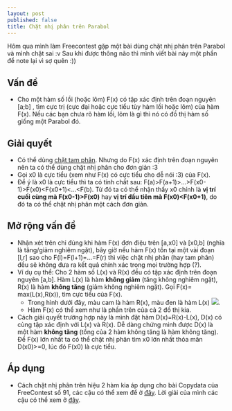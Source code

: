 ```yaml
---
layout: post
published: false
title: Chặt nhị phân trên Parabol
---
```

Hôm qua mình làm Freecontest gặp một bài dùng chặt nhị phân trên Parabol và mình chặt sai :v Sau khi được thông não thì mình viết bài này một phần để note lại vì sợ quên :))
## Vấn đề
- Cho một hàm số lồi (hoặc lõm) F(x) có tập xác định trên đoạn nguyên [a;b] , tìm cực trị (cực đại hoặc cực tiểu tùy hàm lồi hoặc lõm) của hàm F(x). Nếu các bạn chưa rõ hàm lồi, lõm là gì thì nó có đồ thị hàm số giống một Parabol đó.


## Giải quyết
- Có thể dùng [chặt tam phân](http://vnoi.info/wiki/translate/emaxx/Tim-kiem-tam-phan-Ternary-Search). Nhưng do F(x) xác định trên đoạn nguyên nên ta có thể dùng chặt nhị phân cho đơn giản :3 
- Gọi x0 là cực tiểu (xem như F(x) có cực tiểu cho dễ nói :3) của F(x).
- Để ý là x0 là cực tiểu thì ta có tính chất sau: F(a)>F(a+1)>...>F(x0-1)>F(x0)<F(x0+1)<...<F(b). Từ đó ta có thể nhận thấy x0 chính là **vị trí cuối cùng mà F(x0-1)>F(x0)** hay **vị trí đầu tiên mà F(x0)<F(x0+1)**, do đó ta có thể chặt nhị phân một cách đơn giản. 


## Mở rộng vấn đề
- Nhận xét trên chỉ đúng khi hàm F(x) đơn điệu trên [a,x0] và [x0,b] (nghĩa là tăng/giảm nghiêm ngặt), bây giờ nếu hàm F(x) tồn tại một vài đoạn [l,r] sao cho F(l)=F(l+1)=...=F(r) thì việc chặt nhị phân (hay tam phân) đều sẽ không đưa ra kết quả chính xác trong mọi trường hợp (?).
- Ví dụ cụ thể: Cho 2 hàm số L(x) và R(x) đều có tập xác định trên đoạn nguyên [a,b]. Hàm L(x) là hàm **không giảm** (tăng không nghiêm ngặt), R(x) là hàm **không tăng** (giảm không nghiêm ngặt). Gọi F(x)= max(L(x),R(x)), tìm cực tiểu của F(x). 
	- Trong hình dưới đây, màu cam là hàm R(x), màu đen là hàm L(x)	![]({{site.baseurl}}/img/parabol.jpg).
    - Hàm F(x) có thể xem như là phần trên của cả 2 đồ thị kia. 
- Cách giải quyết trường hợp này là mình đặt hàm D(x)=R(x)-L(x), D(x) có cùng tập xác định với L(x) và R(x). Dễ dàng chứng minh được D(x) là một hàm **không tăng** (tổng của 2 hàm không tăng là hàm không tăng). Để F(x) lớn nhất ta có thể chặt nhị phân tìm x0 lớn nhất thỏa mãn D(x0)>=0, lúc đó F(x0) là cực tiểu. 

## Áp dụng
- Cách chặt nhị phân trên hiệu 2 hàm kia áp dụng cho bài Copydata của FreeContest số 91, các cậu có thể xem đề ở [đây](https://drive.google.com/drive/folders/15-PvJrcr-m_vMk6vPGdYiM9t8qiaZC1b). Lời giải của mình các cậu có thể xem ở [đây](https://www.facebook.com/kc97blf/posts/2719806841578467?comment_id=2719813461577805).